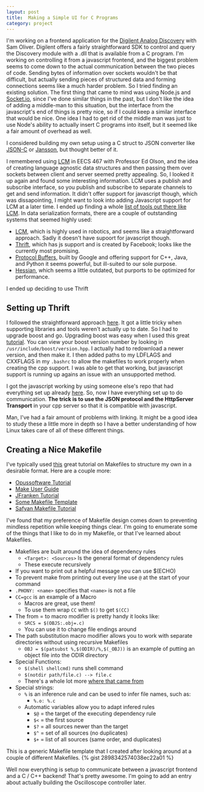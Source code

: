 ```yaml
---
layout: post
title:  Making a Simple UI for C Programs
category: project
---
```


I'm working on a frontend application for the [Digilent Analog
Discovery](https://www.digilentinc.com/Products/Detail.cfm?NavPath=2,842,1018&Prod=ANALOG-DISCOVERY)
with Sam Oliver. Digilent offers a fairly straightforward SDK to
control and query the Discovery module with a .dll that is available
from a C program. I'm working on controlling it
from a javascript frontend, and the biggest problem seems to come down
to the actual communication between the two pieces of code. Sending
bytes of information over sockets wouldn't be that difficult, but
actually sending pieces of structured data and forming connections
seems like a much harder problem. So I tried finding an existing
solution. The first thing that came to mind was using Node.js and
[Socket.io](http://socket.io/), since I've done similar things in the past, but I don't
like the idea of adding a middle-man to this situation, but the
interface from the javascript's end of things is pretty nice, so if I
could keep a similar interface that would be nice. One idea I had to
get rid of the middle man was just to use Node's ability to actually
insert C programs into itself, but it seemed like a fair amount of
overhead as well.

I considered building my own setup using a C struct to JSON converter
like [JSON-C](https://github.com/json-c/json-c) or
[Jansson](https://github.com/akheron/jansson), but thought better of it.

I remembered using [LCM](https://lcm-proj.github.io/index.html) in EECS 467 with Professor Ed Olson, and the
idea of creating language agnostic data structures and then passing
them over sockets between client and server seemed pretty appealing.
So, I looked it up again and found some interesting information. LCM
uses a publish and subscribe interface, so you publish and subscribe
to separate channels to get and send information. It didn't offer
support for javascript though, which was dissapointing, I might want
to look into adding Javascript support for LCM at a later time. I
ended up finding a whole [list of tools out there like
LCM](http://en.wikipedia.org/wiki/Comparison_of_data_serialization_formats).
In data serialization formats, there are a couple of outstanding
systems that seemed highly used:

* [LCM](https://lcm-proj.github.io/index.html), which is highly used
in robotics, and seems like a straightforward approach. Sadly it
doesn't have supoort for javascript though.
* [Thrift](http://thrift.apache.org/), which has js support and is
created by Facebook; looks like the currently most promising.
* [Protocol Buffers](https://developers.google.com/protocol-buffers/),
built by Google and offering support for C++, Java, and Python it
seems powerful, but ill-suited to our sole purpose.
* [Hessian](http://hessian.caucho.com/), which seems a little
outdated, but purports to be optimized for performance.

I ended up deciding to use Thrift

## Setting up Thrift

I followed the straightforward approach [here](http://thrift.apache.org/).
It got a little tricky when supporting libraries and tools weren't
actually up to date. So I had to upgrade boost and go. Upgrading boost
was easy when I used this great
[tutorial](http://choorucode.com/2013/12/27/how-to-upgrade-the-boost-library-on-ubuntu/).
You can view your boost version number by looking in
`/usr/include/boost/version.hpp`. I actually had to redownload a newer
version, and then make it. I then added paths to my LDFLAGS and
CXXFLAGS in my `.bashrc` to allow the makefiles to work properly when
creating the cpp support. I was able to get that working, but
javascript support is running up agains an issue with an unsupported
method.

I got the javascript working by using someone else's repo that had
everything set up already [here](https://github.com/baali/thrift_js).
So, now I have everything set up to do communication. __The trick is to
use the JSON protocol and the HttpServer Transport__ in your cpp
server so that it is compatible with javascript.

Man, I've had a fair amount of problems with linking. It might be a
good idea to study these a little more in depth so I have a better
understanding of how Linux takes care of all of these different
things.

## Creating a Nice Makefile

I've typically used
[this](http://www.cs.colby.edu/maxwell/courses/tutorials/maketutor/) great
tutorial on Makefiles to structure my own in a desirable format.
Here are a couple more:

* [Opussoftware
 Tutorial](http://www.opussoftware.com/tutorial/TutMakefile.htm)
* [Make User Guide](http://www.gnu.org/software/make/manual/make.html)
* [JFranken Tutorial](http://www.jfranken.de/homepages/johannes/vortraege/make_inhalt.en.html#ToC12)
* [Some Makefile Template](https://gist.github.com/yorickvP/3171926)
* [Safyan Makefile
  Tutorial](https://sites.google.com/site/michaelsafyan/software-engineering/how-to-write-a-makefile)

I've found that my preference of Makefile design comes down to
preventing mindless repetition while keeping things clear. I'm going
to enumerate some of the things that I like to do in my Makefile, or
that I've learned about Makefiles.

* Makefiles are built around the idea of dependency rules
  * `<Target>: <Sources>` Is the general format of dependency rules
  * These execute recursively
* If you want to print out a helpful message you can use $(ECHO)
* To prevent make from printing out every line use `@` at the start of
your command
* `.PHONY: <name>` specifies that `<name>` is not a file
* `CC=gcc` is an example of a Macro
  * Macros are great, use them!
  * To use them wrap `CC` with `$()` to get `$(CC)`
* The from = to macro modifier is pretty handy it looks like:
  * `SRCS = $(OBJS:.obj=.c)`
  * You can use it to change file endings around
* The path substitution macro modifier allows you to work with
separate directories without using recursive Makefiles
  * `OBJ = $(patsubst %,$(ODIR)/%,$(_OBJ))` is an example of putting
an object file into the ODIR directory
* Special Functions:
  * `$(shell shellcmd)` runs shell command
  * `$(notdir path/file.c) --> file.c`
  * There's a whole lot more [where that came from](http://www.gnu.org/software/make/manual/make.html)
* Special strings:
  * `%` is an inference rule and can be used to infer file names, such as:
    * `%.o: %.c`
  * Automatic variables allow you to adapt infered rules
    * `$@` = the target of the executing dependency rule
    * `$<` = the first source
    * `$?` = all sources newer than the target
    * `$^` = set of all sources (no duplicates)
    * `$+` = list of all sources (same order, and duplicates)

This is a generic Makefile template that I created after looking
around at a couple of different Makefiles.
{% gist 2898342574038ec22a01 %}

Well now everything is setup to communicate between a javascript
frontend and a C / C++ backend! That's pretty awesome. I'm going to
add an entry about actually building the Oscilloscope controller
later.

